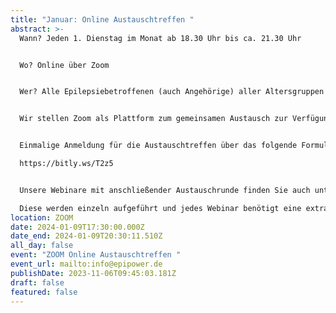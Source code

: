 ```yaml
---
title: "Januar: Online Austauschtreffen "
abstract: >-
  Wann? Jeden 1. Dienstag im Monat ab 18.30 Uhr bis ca. 21.30 Uhr


  Wo? Online über Zoom


  Wer? Alle Epilepsiebetroffenen (auch Angehörige) aller Altersgruppen


  Wir stellen Zoom als Plattform zum gemeinsamen Austausch zur Verfügung. Die Teilnehmer können in themenspezifische Breakoutsessions, um über alle verschiedenen Themen rund um Epilepsie, aber auch Privates zu diskutieren. Wir haben eine sehr lockere Atmosphäre und jeder kann kommen und gehen, wie es persönlich am angenehmsten ist.


  Einmalige Anmeldung für die Austauschtreffen über das folgende Formular:

  https://bitly.ws/T2z5


  Unsere Webinare mit anschließender Austauschrunde finden Sie auch unter Events. 

  Diese werden einzeln aufgeführt und jedes Webinar benötigt eine extra Anmeldung.
location: ZOOM
date: 2024-01-09T17:30:00.000Z
date_end: 2024-01-09T20:30:11.510Z
all_day: false
event: "ZOOM Online Austauschtreffen "
event_url: mailto:info@epipower.de
publishDate: 2023-11-06T09:45:03.181Z
draft: false
featured: false
---
```

